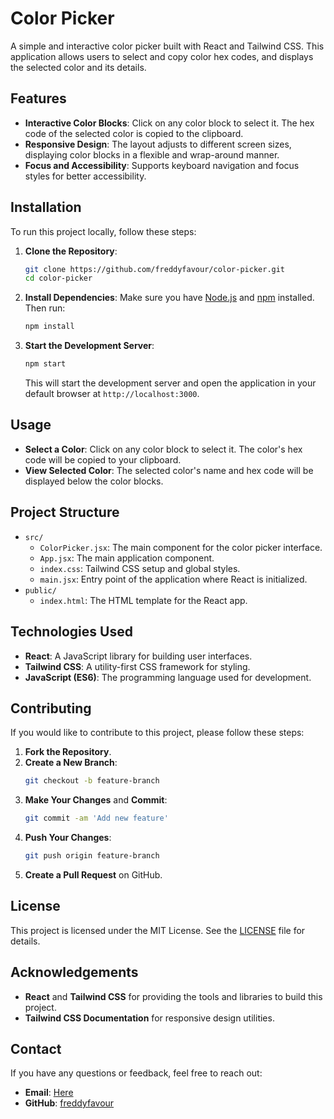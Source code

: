 # Color Picker

A simple and interactive color picker built with React and Tailwind CSS. This application allows users to select and copy color hex codes, and displays the selected color and its details.

## Features

- **Interactive Color Blocks**: Click on any color block to select it. The hex code of the selected color is copied to the clipboard.
- **Responsive Design**: The layout adjusts to different screen sizes, displaying color blocks in a flexible and wrap-around manner.
- **Focus and Accessibility**: Supports keyboard navigation and focus styles for better accessibility.

## Installation

To run this project locally, follow these steps:

1. **Clone the Repository**:
   ```bash
   git clone https://github.com/freddyfavour/color-picker.git
   cd color-picker
   ```

2. **Install Dependencies**:
   Make sure you have [Node.js](https://nodejs.org/) and [npm](https://www.npmjs.com/) installed. Then run:
   ```bash
   npm install
   ```

3. **Start the Development Server**:
   ```bash
   npm start
   ```

   This will start the development server and open the application in your default browser at `http://localhost:3000`.

## Usage

- **Select a Color**: Click on any color block to select it. The color's hex code will be copied to your clipboard.
- **View Selected Color**: The selected color's name and hex code will be displayed below the color blocks.

## Project Structure

- `src/`
  - `ColorPicker.jsx`: The main component for the color picker interface.
  - `App.jsx`: The main application component.
  - `index.css`: Tailwind CSS setup and global styles.
  - `main.jsx`: Entry point of the application where React is initialized.
- `public/`
  - `index.html`: The HTML template for the React app.

## Technologies Used

- **React**: A JavaScript library for building user interfaces.
- **Tailwind CSS**: A utility-first CSS framework for styling.
- **JavaScript (ES6)**: The programming language used for development.

## Contributing

If you would like to contribute to this project, please follow these steps:

1. **Fork the Repository**.
2. **Create a New Branch**:
   ```bash
   git checkout -b feature-branch
   ```
3. **Make Your Changes** and **Commit**:
   ```bash
   git commit -am 'Add new feature'
   ```
4. **Push Your Changes**:
   ```bash
   git push origin feature-branch
   ```
5. **Create a Pull Request** on GitHub.

## License

This project is licensed under the MIT License. See the [LICENSE](LICENSE) file for details.

## Acknowledgements

- **React** and **Tailwind CSS** for providing the tools and libraries to build this project.
- **Tailwind CSS Documentation** for responsive design utilities.

## Contact

If you have any questions or feedback, feel free to reach out:

- **Email**: [Here](mailto:alfredfavour76@gmail.com)
- **GitHub**: [freddyfavour](https://github.com/freddyfavour)
